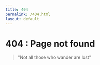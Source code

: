 ```yaml
---
title: 404
permalink: /404.html
layout: default
---
```


# 404 : Page not found
> "Not all those who wander are lost"
